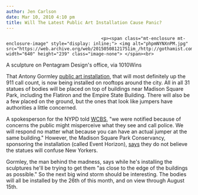 ```yaml
---
author: Jen Carlson
date: Mar 10, 2010 4:10 pm
title: Will The Latest Public Art Installation Cause Panic?
---
```


	
										<p><span class="mt-enclosure mt-enclosure-image" style="display: inline;"> <img alt="phpmNYNXnPM.jpg" src="https://web.archive.org/web/20150508121751im_/http://gothamist.com/attachments/arts_jen/phpmNYNXnPM.jpg" width="640" height="239" class="image-none"> </span><br>
<span class="photo_caption">A sculpture on Pentagram Design&apos;s office, via 1010Wins</span></p>

<p>That Antony Gormley <a href="https://web.archive.org/web/20150508121751/https://www.madisonsquarepark.org/programs/williamwegman.aspx">public art installation</a>, that will most definitely up the 911 call count, is now being installed on rooftops around the city. All in all 31 statues of bodies will be placed on top of buildings near Madison Square Park, including the Flatiron and the Empire State Building. There will also be a few placed on the ground, but the ones that look like jumpers have authorities a little concerned.</p>

<p>A spokesperson for the NYPD told <a href="https://web.archive.org/web/20150508121751/http://wcbstv.com/topstories/nude.statue.building.2.1550274.html">WCBS</a>, &quot;we were notified because of concerns the public might misperceive what they see and call police. We will respond no matter what because you can have an actual jumper at the same building.&quot; However, the Madison Square Park Conservancy, sponsoring the installation (called Event Horizon), <a href="https://web.archive.org/web/20150508121751/http://www.1010wins.com/NYPD--Rooftop-Figures-Just-Art--Not-People-in-Dist/6535771">says</a> they do not believe the statues will confuse New Yorkers.</p>

<p>Gormley, the man behind the madness, says while he&apos;s installing the sculptures he&apos;ll be trying to get them &quot;as close to the edge of the buildings as possible.&quot; So the next big wind storm should be interesting. The bodies will all be installed by the 26th of this month, and on view through August 15th.<br>
</p>					
										
									
				